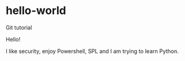 # hello-world
Git tutorial

Hello!

I like security, enjoy Powershell, SPL and I am trying to learn Python.
